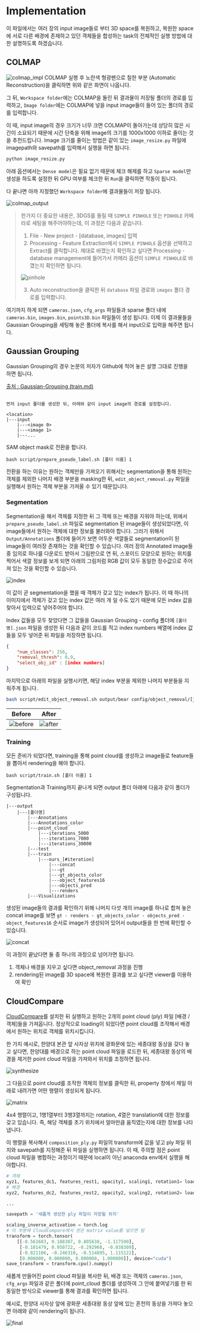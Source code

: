 # Implementation

이 파일에서는 여러 장의 input image들로 부터 3D space를 복원하고, 복원한 space에 서로 다른 배경에 존재하고 있던 객체들을 합성하는 task의 전체적인 실행 방법에 대한 설명하도록 하겠습니다.

## COLMAP

![colmap_impl](https://github.com/Capstone-SW-Project/3D-Gaussian/blob/main/explain_images/colmap_impl.png)
COLMAP 실행 후 노란색 형광펜으로 칠한 부분 (Automatic Reconstruction)을 클릭하면 위와 같은 화면이 나옵니다.

그 뒤, ```Workspace folder```에는 COLMAP을 돌린 뒤 결과물이 저장될 폴더의 경로를 입력하고, ```Image folder```에는 COLMAP에 넣을 input image들이 들어 있는 폴더의 경로를 입력합니다.

이 때, input image의 경우 크기가 너무 크면 COLMAP이 돌아가는데 상당히 많은 시간이 소요되기 때문에 시간 단축을 위해 image의 크기를 1000x1000 이하로 줄이는 것을 추천드립니다. Image 크기를 줄이는 방법은 같이 있는 ```image_resize.py``` 파일에 imagepath와 savepath를 입력해서 실행을 하면 됩니다.

```python
python image_resize.py
```

아래 옵션에서는 ```Dense model```은 필요 없기 때문에 체크 해제를 하고 ```Sparse model```만 생성을 하도록 설정한 뒤 GPU 여부를 체크한 뒤 ```Run```을 클릭하면 작동이 됩니다.

다 끝나면 아까 지정했던 ```Workspace folder```에 결과물들이 저장 됩니다.

![colmap_output](https://github.com/Capstone-SW-Project/3D-Gaussian/blob/main/explain_images/colmap_output.png)

> 한가지 더 중요한 내용은, 3DGS를 돌릴 때 ```SIMPLE PINHOLE``` 또는 ```PINHOLE``` 카메라로 세팅을 해주어야하는데, 이 과정은 다음과 같습니다.
> 
>1. File - New project - [database, images] 입력
>2. Processing - Feature Extraction에서 ```SIMPLE PINHOLE``` 옵션을 선택하고 Extract를 클릭합니다. 제대로 바꼈는지 확인하고 싶다면 Processing - database management에 들어가서 카메라 옵션이 ```SIMPLE PINHOLE```로 바꼈는지 확인하면 됩니다.
> 
> ![pinhole](https://github.com/Capstone-SW-Project/3D-Gaussian/blob/main/explain_images/pinhole.png)
>
>3. Auto reconstruction을 클릭한 뒤 ```database``` 파일 경로와 ```images``` 폴더 경로를 입력합니다.

여기까지 하게 되면 ```cameras.json```, ```cfg_args``` 파일들과 sparse 폴더 내에 ```cameras.bin```, ```images.bin```, ```points3D.bin``` 파일들이 생성 됩니다.
이제 이 결과물들을 Gaussian Grouping을 세팅해 놓은 폴더에 복사를 해서 input으로 입력을 해주면 됩니다.

## Gaussian Grouping

Gaussian Grouping의 경우 논문의 저자가 Github에 적어 놓은 설명 그대로 진행을 하면 됩니다.

[출처 : Gaussian-Grouping (train.md)](https://github.com/lkeab/gaussian-grouping/blob/main/docs/train.md?plain=1)

```

먼저 input 폴더를 생성한 뒤, 아래와 같이 input image의 경로를 설정합니다.

<location>
|---input
    |---<image 0>
    |---<image 1>
    |---...
```

SAM object mask로 전환을 합니다.

```
bash script/prepare_pseudo_label.sh [폴더 이름] 1
```

전환을 하는 이유는 원하는 객체만을 가져오기 위해서는 segmentation을 통해 원하는 객체를 제외한 나머지 배경 부분을 masking한 뒤, ```edit_object_removal.py``` 파일을 실행해서 원하는 객체 부분을 가져올 수 있기 때문입니다.

### Segmentation

Segmentation을 해서 객체를 지정한 뒤 그 객체 또는 배경을 지워야 하는데, 위에서 ```prepare_pseudo_label.sh``` 파일로 segmentation 된 image들이 생성되었다면, 이 image들에서 원하는 객체에 대한 정보를 불러와야 합니다. 그러기 위해서 ```Output/Annotations``` 폴더에 들어가 보면 어두운 색깔들로 segmentation이 된 image들이 여러장 존재하는 것을 확인할 수 있습니다. 여러 장의 Annotated image들 중 임의로 하나를 다운로드 받아서 그림판으로 연 뒤, 스포이드 모양으로 원하는 위치를 찍어서 색깔 정보를 보게 되면 아래의 그림처럼 RGB 값이 모두 동일한 정수값으로 주어져 있는 것을 확인할 수 있습니다.

![index](https://github.com/Capstone-SW-Project/3D-Gaussian/blob/main/explain_images/index.png)

이 값이 곧 segmentation을 했을 때 객체가 갖고 있는 index가 됩니다. 이 때 하나의 이미지에서 객체가 갖고 있는 index 값은 여러 개 일 수도 있기 때문에 모든 index 값을 찾아서 입력으로 넣어주어야 합니다.

Index 값들을 모두 찾았다면 그 값들을 Gaussian Grouping - config 폴더에 ```[폴더명].json``` 파일을 생성한 뒤 다음과 같이 코드를 적고 index numbers 배열에 index 값들을 모두 넣어준 뒤 파일을 저장하면 됩니다.

```json
{
    "num_classes": 256,
    "removal_thresh": 0.9,
    "select_obj_id" : [index numbers]
}
```

마지막으로 아래의 파일을 실행시키면, 해당 index 부분을 제외한 나머지 부분들을 지워주게 됩니다.

```bash
bash script/edit_object_removal.sh output/bear config/object_removal/[json파일 이름].json
```

|Before|After|
|:--:|:--:|
|![before](https://github.com/Capstone-SW-Project/3D-Gaussian/blob/main/explain_images/before.jpg)|![after](https://github.com/Capstone-SW-Project/3D-Gaussian/blob/main/explain_images/after.jpg)|


### Training

모든 준비가 되었다면, training을 통해 point cloud를 생성하고 image들로 feature들을 뽑아서 rendering을 해야 합니다.

```
bash script/train.sh [폴더 이름] 1
```

Segmentation과 Training까지 끝나게 되면 output 폴더 아래에 다음과 같이 폴더가 구성됩니다.

```
|---output
    |---[폴더명]
        |---Annotations
        |---Annotations_color
        |---point_cloud
            |---iterations_5000
            |---iterations_7000
            |---iterations_30000
        |---test
        |---train
            |---ours_[#iteration]
                |---concat
                |---gt
                |---gt_objects_color
                |---object_features16
                |---objects_pred
                |---renders
        |---Visualizations
```

생성된 image들의 결과를 확인하기 위해 나머지 다섯 개의 image를 하나로 합쳐 놓은 concat image를 보면 ```gt - renders - gt_objects_color - objects_pred - object_features16``` 순서로 image가 생성되어 있어서 output들을 한 번에 확인할 수 있습니다.

![concat](https://github.com/Capstone-SW-Project/3D-Gaussian/blob/main/explain_images/concat.jpg)

이 과정이 끝났다면 둘 중 하나의 과정으로 넘어가면 됩니다.

1. 객체나 배경을 지우고 싶다면 object_removal 과정을 진행
2. rendering된 image를 3D space에 복원한 결과를 보고 싶다면 viewer를 이용하여 확인

## CloudCompare

[CloudCompare](https://www.danielgm.net/cc/)를 설치한 뒤 실행하고 원하는 2개의 point cloud (ply) 파일 [배경 / 객체]들을 가져옵니다.
정상적으로 loading이 되었다면 point cloud를 조작해서 배경에서 원하는 위치로 객체를 위치시킵니다.

한 가지 예시로, 한양대 본관 앞 사자상 위치에 광화문에 있는 세종대왕 동상을 갖다 놓고 싶다면, 한양대를 배경으로 하는 point cloud 파일을 로드한 뒤, 세종대왕 동상의 배경을 제거한 point cloud 파일을 가져와서 위치를 조정하면 됩니다.

![synthesize](https://github.com/Capstone-SW-Project/3D-Gaussian/blob/main/explain_images/cloudcpr.png)

그 다음으로 point cloud를 조작한 객체의 정보를 클릭한 뒤, property 창에서 제일 아래로 내려가면 어떤 행렬이 생성되게 됩니다.

![matrix](https://github.com/Capstone-SW-Project/3D-Gaussian/blob/main/explain_images/image.png)

4x4 행렬이고, 1행1열부터 3행3열까지는 rotation, 4열은 translation에 대한 정보를 갖고 있습니다. 즉, 해당 객체를 초기 위치에서 얼마만큼 움직였는지에 대한 정보를 나타냅니다.

이 행렬을 복사해서 ```composition_ply.py``` 파일의 transform에 값을 넣고 ply 파일 위치와 savepath를 지정해준 뒤 파일을 실행하면 됩니다. 이 때, 주의할 점은 point cloud 파일을 병합하는 과정이기 때문에 local이 아닌 anaconda env에서 실행을 해야합니다.

```python
# 객체
xyz1, features_dc1, features_rest1, opacity1, scaling1, rotation1= load_ply("path to object ply")
# 배경
xyz2, features_dc2, features_rest2, opacity2, scaling2, rotation2= load_ply("path to background ply")

...

savepath = '새롭게 생성한 ply 파일이 저장될 위치'

scaling_inverse_activation = torch.log
# 이 부분에 CloudCompare에서 얻은 matrix value를 넣으면 됨
transform = torch.tensor(
    [[-0.561683, 0.188307, 0.805638, -1.117590],
     [-0.101479, 0.950722, -0.292968, -0.038309],
     [-0.821106, -0.246310, -0.514895, 1.115122],
     [0.000000, 0.000000, 0.000000, 1.000000]], device="cuda")
save_transform = transform.cpu().numpy()
```

새롭게 만들어진 point cloud 파일을 복사한 뒤, 배경 또는 객체의 ```cameras.json```, ```cfg_args``` 파일과 같은 폴더에 point_cloud 폴더를 생성하여 그 안에 붙여넣기를 한 뒤 동일한 방식으로 viewer를 통해 결과를 확인하면 됩니다.

예시로, 한양대 사자상 앞에 광화문 세종대왕 동상 앞에 있는 혼천의 동상을 가져다 놓으면 아래와 같이 rendering이 됩니다.

![final](https://github.com/Capstone-SW-Project/3D-Gaussian/blob/main/explain_images/final.png)
